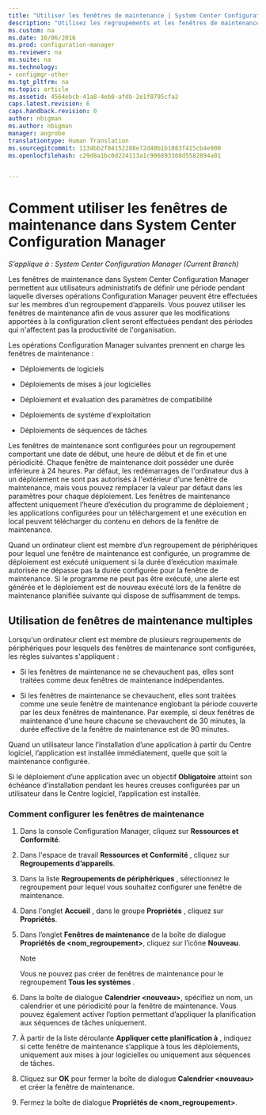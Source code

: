 ```yaml
---
title: "Utiliser les fenêtres de maintenance | System Center Configuration Manager"
description: "Utilisez les regroupements et les fenêtres de maintenance pour gérer efficacement les clients dans System Center Configuration Manager."
ms.custom: na
ms.date: 10/06/2016
ms.prod: configuration-manager
ms.reviewer: na
ms.suite: na
ms.technology:
- configmgr-other
ms.tgt_pltfrm: na
ms.topic: article
ms.assetid: 4564ebcb-41a8-4eb0-afdb-2e1f0795cfa2
caps.latest.revision: 6
caps.handback.revision: 0
author: nbigman
ms.author: nbigman
manager: angrobe
translationtype: Human Translation
ms.sourcegitcommit: 1134bb2f04152288e72d40b1b1083f415cb4e900
ms.openlocfilehash: c29d8a1bc0d224113a1c906893308d5582894a01


---
```

# <a name="how-to-use-maintenance-windows-in-system-center-configuration-manager"></a>Comment utiliser les fenêtres de maintenance dans System Center Configuration Manager

*S’applique à : System Center Configuration Manager (Current Branch)*

Les fenêtres de maintenance dans System Center Configuration Manager permettent aux utilisateurs administratifs de définir une période pendant laquelle diverses opérations Configuration Manager peuvent être effectuées sur les membres d’un regroupement d’appareils. Vous pouvez utiliser les fenêtres de maintenance afin de vous assurer que les modifications apportées à la configuration client seront effectuées pendant des périodes qui n'affectent pas la productivité de l'organisation.  

 Les opérations Configuration Manager suivantes prennent en charge les fenêtres de maintenance :  

-   Déploiements de logiciels  

-   Déploiements de mises à jour logicielles  

-   Déploiement et évaluation des paramètres de compatibilité  

-   Déploiements de système d'exploitation  

-   Déploiements de séquences de tâches  

 Les fenêtres de maintenance sont configurées pour un regroupement comportant une date de début, une heure de début et de fin et une périodicité. Chaque fenêtre de maintenance doit posséder une durée inférieure à 24 heures. Par défaut, les redémarrages de l'ordinateur dus à un déploiement ne sont pas autorisés à l'extérieur d'une fenêtre de maintenance, mais vous pouvez remplacer la valeur par défaut dans les paramètres pour chaque déploiement. Les fenêtres de maintenance affectent uniquement l’heure d’exécution du programme de déploiement ; les applications configurées pour un téléchargement et une exécution en local peuvent télécharger du contenu en dehors de la fenêtre de maintenance.  

 Quand un ordinateur client est membre d’un regroupement de périphériques pour lequel une fenêtre de maintenance est configurée, un programme de déploiement est exécuté uniquement si la durée d’exécution maximale autorisée ne dépasse pas la durée configurée pour la fenêtre de maintenance. Si le programme ne peut pas être exécuté, une alerte est générée et le déploiement est de nouveau exécuté lors de la fenêtre de maintenance planifiée suivante qui dispose de suffisamment de temps.  

## <a name="using-multiple-maintenance-windows"></a>Utilisation de fenêtres de maintenance multiples  
 Lorsqu'un ordinateur client est membre de plusieurs regroupements de périphériques pour lesquels des fenêtres de maintenance sont configurées, les règles suivantes s'appliquent :  

-   Si les fenêtres de maintenance ne se chevauchent pas, elles sont traitées comme deux fenêtres de maintenance indépendantes.  

-   Si les fenêtres de maintenance se chevauchent, elles sont traitées comme une seule fenêtre de maintenance englobant la période couverte par les deux fenêtres de maintenance. Par exemple, si deux fenêtres de maintenance d'une heure chacune se chevauchent de 30 minutes, la durée effective de la fenêtre de maintenance est de 90 minutes.  

 Quand un utilisateur lance l’installation d’une application à partir du Centre logiciel, l’application est installée immédiatement, quelle que soit la maintenance configurée.  

 Si le déploiement d’une application avec un objectif **Obligatoire** atteint son échéance d’installation pendant les heures creuses configurées par un utilisateur dans le Centre logiciel, l’application est installée.  

### <a name="how-to-configure-maintenance-windows"></a>Comment configurer les fenêtres de maintenance  

1.  Dans la console Configuration Manager, cliquez sur **Ressources et Conformité**.  

2.  Dans l'espace de travail **Ressources et Conformité** , cliquez sur **Regroupements d’appareils**.  

3.  Dans la liste **Regroupements de périphériques** , sélectionnez le regroupement pour lequel vous souhaitez configurer une fenêtre de maintenance.  

4.  Dans l'onglet **Accueil** , dans le groupe **Propriétés** , cliquez sur **Propriétés**.  

5.  Dans l’onglet **Fenêtres de maintenance** de la boîte de dialogue **Propriétés de &lt;nom_regroupement\>**, cliquez sur l’icône **Nouveau**.  

    > [!NOTE]  
    >  Vous ne pouvez pas créer de fenêtres de maintenance pour le regroupement **Tous les systèmes** .  

6.  Dans la boîte de dialogue **Calendrier &lt;nouveau\>**, spécifiez un nom, un calendrier et une périodicité pour la fenêtre de maintenance. Vous pouvez également activer l’option permettant d’appliquer la planification aux séquences de tâches uniquement.  

7.  À partir de la liste déroulante **Appliquer cette planification à** , indiquez si cette fenêtre de maintenance s’applique à tous les déploiements, uniquement aux mises à jour logicielles ou uniquement aux séquences de tâches.  

8.  Cliquez sur **OK** pour fermer la boîte de dialogue **Calendrier &lt;nouveau\>** et créer la fenêtre de maintenance.  

9. Fermez la boîte de dialogue **Propriétés de &lt;nom_regroupement\>**.  



<!--HONumber=Nov16_HO1-->


